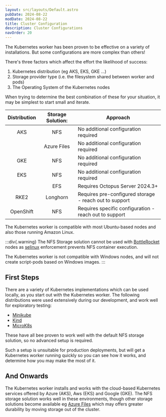 ```yaml
---
layout: src/layouts/Default.astro
pubDate: 2024-08-22
modDate: 2024-08-22
title: Cluster Configuration
description: Cluster Configurations
navOrder: 20
---
```


The Kubernetes worker has been proven to be effective on a variety of installations.
But some configurations are more complex than others!

There's three factors which affect the effort the likelihood of success:
1. Kubernetes distribution (eg AKS, EKS, GKE ...)
2. Storage provider type (i.e. the filesystem shared between worker and pods)
3. The Operating System of the Kubernetes nodes

When trying to determine the best combination of these for your situation, it may be simplest to start small and iterate.

| Distribution  | Storage Solution: | Approach                                               |
|:-------------:|:-----------------:|--------------------------------------------------------|
|      AKS      |        NFS        | No additional configuration required                   |
|               |    Azure Files    | No additional configuration required                   |
|      GKE      |        NFS        | No additional configuration required                   |
|      EKS      |        NFS        | No additional configuration required                   |
|               |        EFS        | Requires Octopus Server 2024.3+                        |
|     RKE2      |     Longhorn      | Requires pre-configured storage - reach out to support |
|   OpenShift   |        NFS        | Requires specific configuration - reach out to support |

The Kubernetes worker is compatible with most Ubuntu-based nodes and also those running Amazon Linux.


:::div{.warning}
The NFS Storage solution cannot be used with [BottleRocket](https://aws.amazon.com/bottlerocket/?amazon-bottlerocket-whats-new.sort-by=item.additionalFields.postDateTime&amazon-bottlerocket-whats-new.sort-order=desc) nodes
as [selinux](https://github.blog/developer-skills/programming-languages-and-frameworks/introduction-to-selinux/)  enforcement prevents NFS container execution.

The Kubernetes worker is not compatible with Windows nodes, and will not create script-pods based on Windows images.
:::

## First Steps
There are a variety of Kubernetes implementations which can be used locally, as you start out with the Kubernetes worker.
The following distributions were used extensively during our development, and work well for exploratory testing: 
* [Minikube](https://minikube.sigs.k8s.io/docs/start/?arch=%2Fmacos%2Farm64%2Fstable%2Fbinary+download)
* [Kind](https://kind.sigs.k8s.io/docs/user/quick-start/)
* [MicroK8s](https://microk8s.io/)

These have all bee proven to work well with the default NFS storage solution, so no advanced setup is required.

Such a setup is unsuitable for production deployments, but will get a Kubernetes worker running quickly so you can
see how it works, and determine how you may make the most of it.

## And Onwards
The Kubernetes worker installs and works with the cloud-based Kubernetes services offered by Azure (AKS), Aws (EKS) and Google (GKE).
The NFS storage solution works well in these environments, though other storage solutions become available eg [Azure Files](https://learn.microsoft.com/en-us/azure/aks/azure-csi-files-storage-provision)
which may offers greater durability by moving storage out of the cluster.